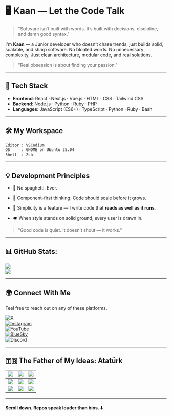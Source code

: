 # 🖥️ Kaan — Let the Code Talk

> "Software isn’t built with words. It’s built with decisions, discipline, and damn good syntax."

I'm **Kaan** — a Junior developer who doesn’t chase trends, just builds solid, scalable, and sharp software. No bloated words. No unnecessary complexity. Just clean architecture, modular code, and real solutions.

> "Real obsession is about finding your passion." 

---
## 🧠 Tech Stack

- **Frontend**: React · Next.js · Vue.js · HTML · CSS · Tailwind CSS
- **Backend**: Node.js · Python · Ruby · PHP
- **Languages**: JavaScript (ES6+) · TypeScript · Python · Ruby · Bash

---
## 🛠️ My Workspace

```bash
Editor : VSCodium  
OS     : GNOME on Ubuntu 25.04
Shell  : Zsh
```
---
## 💡 Development Principles

- 🚫 No spaghetti. Ever.
    
- 🧩 Component-first thinking. Code should scale before it grows.
    
- 📐 Simplicity is a feature — I write code that **reads as well as it runs**.
    
- 👁️ When style stands on solid ground, every user is drawn in.

> "Good code is quiet. It doesn’t shout — it works."  

---
## 📊 GitHub Stats:

![](https://github-readme-stats.vercel.app/api?username=quirxsama&theme=tokyonight&hide_border=false&include_all_commits=true&count_private=false&show_icons=true)<br/>
![](https://github-readme-stats.vercel.app/api/top-langs/?username=quirxsama&theme=tokyonight&hide_border=false&include_all_commits=true&count_private=false&layout=compact&show_icons=true)

---
## 🌍 Connect With Me

Feel free to reach out on any of these platforms.

[![X](https://img.shields.io/badge/X-%40quirxkaan-gray?style=for-the-badge&logo=x&logoColor=white&labelColor=black)](https://x.com/quirxkaan)  
[![Instagram](https://img.shields.io/badge/Instagram-%40quirx.kaan-gray?style=for-the-badge&logo=instagram&logoColor=white&labelColor=e30079)](https://www.instagram.com/quirx.kaan/)  
[![YouTube](https://img.shields.io/badge/YouTube-%40quirxkaan-gray?style=for-the-badge&logo=youtube&logoColor=white&labelColor=darkred)](https://www.youtube.com/@quirxkaan)  
[![BlueSky](https://img.shields.io/badge/BlueSky-%40quirxsama.bsky.social-lightblue?style=for-the-badge&logo=bluesky&logoColor=white&color=gray&labelColor=blue)](https://bsky.app/profile/quirxsama.bsky.social)  
![Discord](https://img.shields.io/badge/Discord-%40quirx.kaan-blue?style=for-the-badge&logo=discord&logoColor=white&color=gray&labelColor=5865f2)

---
## 🇹🇷 The Father of My Ideas: Atatürk
| ![](https://i.imgur.com/xIOBOSS.jpeg)                                             | ![](https://i.imgur.com/ASG6XwH.jpeg)                                             | ![](https://i.imgur.com/Wvt63XC.jpeg)                                        |
| --------------------------------------------------------------------------------- | --------------------------------------------------------------------------------- | ---------------------------------------------------------------------------- |
| ![](https://i.pinimg.com/736x/fb/5a/bc/fb5abcfe5efa70fded7da2e2635290ed.jpg)      | ![](https://i.pinimg.com/736x/2b/db/72/2bdb72685858ab866c5499558230e36a.jpg)      | ![](https://i.pinimg.com/736x/14/f1/97/14f197ea6d1d1f2de20ee836999c8fd4.jpg) |
| ![](https://ataturk-resimleri.com/wp-content/uploads/2024/07/463-v2-709x1024.jpg) | ![](https://ataturk-resimleri.com/wp-content/uploads/2024/07/654-v2-724x1024.jpg) | ![](https://ataturk-resimleri.com/wp-content/uploads/2024/07/431-v2.jpg)     |

---
#### Scroll down. Repos speak louder than bios. ⬇️
